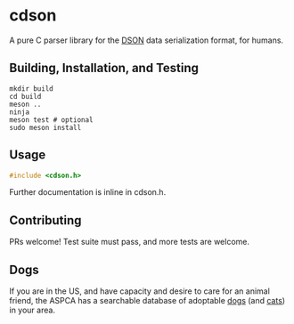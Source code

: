 # cdson

A pure C parser library for the [DSON](https://dogeon.xyz/) data serialization
format, for humans.

## Building, Installation, and Testing

```shell
mkdir build
cd build
meson ..
ninja
meson test # optional
sudo meson install
```

## Usage

```C
#include <cdson.h>
```

Further documentation is inline in cdson.h.

## Contributing

PRs welcome!  Test suite must pass, and more tests are welcome.

## Dogs

If you are in the US, and have capacity and desire to care for an animal
friend, the ASPCA has a searchable database of adoptable
[dogs](https://www.aspca.org/adopt-pet/adoptable-dogs-your-local-shelter) (and
[cats](https://www.aspca.org/adopt-pet/adoptable-cats-your-local-shelter)) in
your area.
